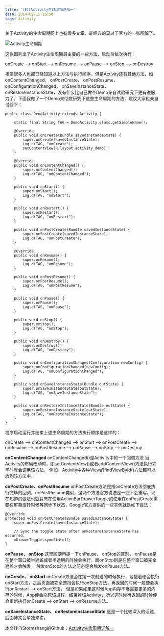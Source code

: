 ```yaml
---
title: '[转]Activity生命周期详解一'
date: 2014-09-15 16:50
tags: Activity
---
```



关于Activity的生命周期网上也有很多文章，最经典的莫过于官方的一张图解了。

![Activity生命周期](http://stormzhang.github.io/image/activity_lifecycle.png)


这张图列出了Activity生命周期最主要的一些方法，启动后依次执行：

onCreate –> onStart –> onResume –> onPause –> onStop –> onDestroy

相信很多人也都已经知道以上方法与执行顺序，但是Activity还有其他方法，如onContentChanged， onPostCreate， onPostResume， onConfigurationChanged， onSaveInstanceState， onRestoreInstanceState，没有什么比自己做个Demo亲自试验研究下更有说服力了，下面我做了一个Demo来彻底研究下这些生命周期的方法，建议大家也亲自试验下：

	public class DemoActivity extends Activity {

        static final String TAG = DemoActivity.class.getSimpleName();

        @Override
        public void onCreate(Bundle savedInstanceState) {
            super.onCreate(savedInstanceState);
            Log.d(TAG, "onCreate");
            setContentView(R.layout.activity_demo);
        }

        @Override
        public void onContentChanged() {
            super.onContentChanged();
            Log.d(TAG, "onContentChanged");
        }

        public void onStart() {
            super.onStart();
            Log.d(TAG, "onStart");
        }

        public void onRestart() {
            super.onRestart();
            Log.d(TAG, "onRestart");
        }

        public void onPostCreate(Bundle savedInstanceState) {
            super.onPostCreate(savedInstanceState);
            Log.d(TAG, "onPostCreate");
        }

        @Override
        public void onResume() {
            super.onResume();
            Log.d(TAG, "onResume");
        }

        public void onPostResume() {
            super.onPostResume();
            Log.d(TAG, "onPostResume");
        }

        public void onPause() {
            super.onPause();
            Log.d(TAG, "onPause");
        }

        public void onStop() {
            super.onStop();
            Log.d(TAG, "onStop");
        }

        public void onDestroy() {
            super.onDestroy();
            Log.d(TAG, "onDestroy");
        }

        public void onConfigurationChanged(Configuration newConfig) {
            super.onConfigurationChanged(newConfig);
            Log.d(TAG, "onConfigurationChanged");
        }

        public void onSaveInstanceState(Bundle outState) {
            super.onSaveInstanceState(outState);
            Log.d(TAG, "onSaveInstanceState");
        }

        public void onRestoreInstanceState(Bundle outState) {
            super.onRestoreInstanceState(outState);
            Log.d(TAG, "onRestoreInstanceState");
        }
    }
程序启动运行并结束上述生命周期的方法执行顺序是这样的：

onCreate –> onContentChanged –> onStart –> onPostCreate –> onResume –> onPostResume –> onPause –> onStop –> onDestroy

**onContentChanged**
onContentChanged()是Activity中的一个回调方法 当Activity的布局改动时，即setContentView()或者addContentView()方法执行完毕时就会调用该方法， 例如，Activity中各种View的findViewById()方法都可以放到该方法中。

**onPostCreate、onPostResume**
onPostCreate方法是指onCreate方法彻底执行完毕的回调，onPostResume类似，这两个方法官方说法是一般不会重写，现在知道的做法也就只有在使用ActionBarDrawerToggle的使用在onPostCreate需要在屏幕旋转时候等同步下状态，Google官方提供的一些实例就是如下做法：

    @Override
    protected void onPostCreate(Bundle savedInstanceState) {
        super.onPostCreate(savedInstanceState);

        // Sync the toggle state after onRestoreInstanceState has occurred.
        mDrawerToggle.syncState();
    }
**onPause、 onStop**
这里顺便再提一下onPause、 onStop的区别， onPause是在整个窗口被半遮盖或者半透明的时候会执行，而onStop则是在整个窗口被完全遮盖才会触发， 触发onStop的方法之前必定会触发onPause方法。

**onCreate、 onStart**
onCreate方法会在第一次创建的时候执行，紧接着便会执行onStart方法，之后页面被完全遮挡会执行onStop方法，再返回的时候一般便会执行onRestart –> onStart方法， 但是如果如果这时候App内存不够需要更多的内存的时候，App便会杀死该进程，结束掉该Activity，所以这时候再返回的时候便会重新执行onCreate –> onStart –> onResume方法。

**onSaveInstanceState、 onRestoreInstanceState**
这是一个比较深入的话题，后面博文会单独来讲。

本文转自Stormzhang的Github：[Activity生命周期详解一](http://stormzhang.github.io/android/2014/09/14/activity-lifecycle1/)